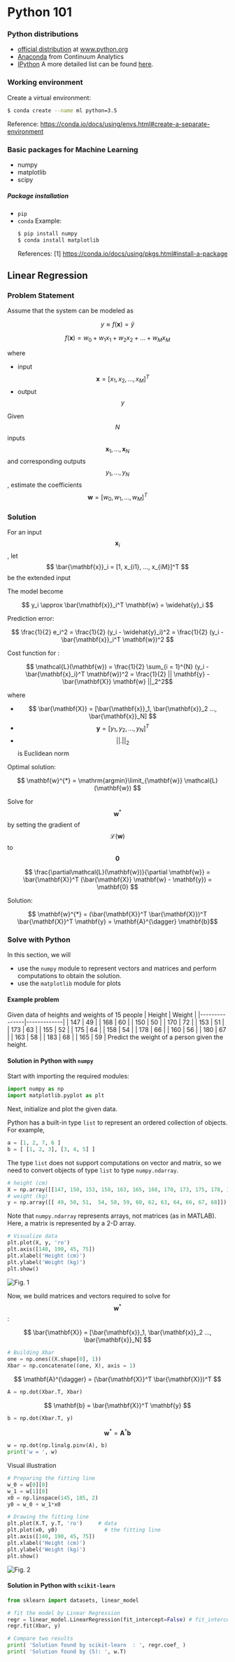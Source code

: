 # Python 101
### Python distributions
  - [official distribution](https://www.python.org) at www.python.org
  - [Anaconda](https://www.continuum.io/downloads) from Continuum Analytics
  - [IPython](http://ipython.org/)
  A more detailed list can be found [here](https://wiki.python.org/moin/PythonDistributions).

### Working environment
Create a virtual environment:
```sh
$ conda create --name ml python=3.5 
```
Reference: https://conda.io/docs/using/envs.html#create-a-separate-environment

### Basic packages for Machine Learning
 - numpy
 - matplotlib
 - scipy

##### Package installation
  - `pip`
  - `conda`
    Example:
    ```sh
    $ pip install numpy
    $ conda install matplotlib
    ```
    References:
    [1] https://conda.io/docs/using/pkgs.html#install-a-package
    

## Linear Regression

### Problem Statement
  Assume that the system can be modeled as

  $$ y \approx f(\mathbf{x}) = \widehat{y} $$

  $$ f(\mathbf{x}) = w_0 + w_1 x_1 + w_2 x_2 + ... + w_M x_M $$

where
  - input $$\mathbf{x} = [x_{1}, x_{2}, ..., x_{M}]^T$$
  - output $$y$$
  
Given $$ N $$ inputs $$\mathbf{x}_1, ..., \mathbf{x}_N$$ and corresponding outputs $$ y_1, ..., y_N $$, estimate the coefficients $$ \mathbf{w} = [w_0, w_1, ..., w_{M}]^T $$

### Solution
For an input $$ \mathbf{x}_i $$, let $$ \bar{\mathbf{x}}_i = [1, x_{i1}, ..., x_{iM}]^T $$ be the extended input

The model become

$$ y_i \approx \bar{\mathbf{x}}_i^T \mathbf{w} = \widehat{y}_i $$

Prediction error:

$$ \frac{1}{2} e_i^2 = \frac{1}{2} (y_i - \widehat{y}_i)^2 = \frac{1}{2} (y_i - \bar{\mathbf{x}}_i^T \mathbf{w})^2 $$

Cost function for :

$$ \mathcal{L}(\mathbf{w}) = \frac{1}{2} \sum_{i = 1}^{N} (y_i - \bar{\mathbf{x}_i}^T \mathbf{w})^2 = \frac{1}{2} || \mathbf{y} - \bar{\mathbf{X}} \mathbf{w} ||_2^2$$

where
 - $$ \bar{\mathbf{X}} = [\bar{\mathbf{x}}_1, \bar{\mathbf{x}}_2 ..., \bar{\mathbf{x}}_N] $$
 - $$ \mathbf{y} = [y_1, y_2, ..., y_N]^T $$
 - $$ || . ||_2 $$ is Euclidean norm


Optimal solution:

$$ \mathbf{w}^{*} = \mathrm{argmin}\limit_{\mathbf{w}} \mathcal{L}(\mathbf{w}) 
$$

Solve for $$ \mathbf{w}^{*} $$ by setting the gradient of $$ \mathcal{L}(\mathbf{w}) $$ to $$ \mathbf{0} $$

$$ \frac{\partial\mathcal{L}(\mathbf{w})}{\partial \mathbf{w}}
= \bar{\mathbf{X}}^T (\bar{\mathbf{X}} \mathbf{w} - \mathbf{y})
= \mathbf{0} $$

Solution:

$$ \mathbf{w}^{*} 
 = (\bar{\mathbf{X}}^T \bar{\mathbf{X}})^T \bar{\mathbf{X}}^T \mathbf{y} = \mathbf{A}^{\dagger} \mathbf{b}$$


### Solve with Python
In this section, we will
 - use the `numpy` module to represent vectors and matrices and perform computations to obtain the solution.
 - use the `matplotlib` module for plots

#### Example problem
Given data of heights and weights of 15 people
| Height        | Weight        |
|---------------|-------------|
| 147	        | 49	|
| 168	        | 60    |
| 150	        | 50	|
| 170	        | 72    |
| 153	        | 51	|
| 173	        | 63    |
| 155	        | 52	|
| 175	        | 64    |
| 158	        | 54	|
| 178	        | 66    |
| 160	        | 56	| 
| 180	        | 67    |
| 163	        | 58	|
| 183	        | 68    |
| 165	        | 59    |
Predict the weight of a person given the height.

#### Solution in Python with `numpy` 
Start with importing the required modules:

```py
import numpy as np
import matplotlib.pyplot as plt
```

Next, initialize and plot the given data.

Python has a built-in type `list` to represent an ordered collection of objects. For example,
```py
a = [1, 2, 7, 6 ]
b = [ [1, 2, 3], [3, 4, 5] ]
```
The type `list` does not support computations on vector and matrix, so we need to convert objects of type `list` to type `numpy.ndarray`.
```py
# height (cm)
X = np.array([[147, 150, 153, 158, 163, 165, 168, 170, 173, 175, 178, 180, 183]]).T
# weight (kg)
y = np.array([[ 49, 50, 51,  54, 58, 59, 60, 62, 63, 64, 66, 67, 68]]).T
```
Note that `numpy.ndarray` represents arrays, not matrices (as in MATLAB). Here, a matrix is represented by a 2-D array.
```py
# Visualize data 
plt.plot(X, y, 'ro')
plt.axis([140, 190, 45, 75])
plt.xlabel('Height (cm)')
plt.ylabel('Weight (kg)')
plt.show()
```

![Fig. 1](http://machinelearningcoban.com/assets/LR/output_3_0.png)

Now, we build matrices and vectors required to solve for $$\mathbf{w}^{*}$$:

$$ \bar{\mathbf{X}} = [\bar{\mathbf{x}}_1, \bar{\mathbf{x}}_2 ..., \bar{\mathbf{x}}_N] $$

```py
# Building Xbar 
one = np.ones((X.shape[0], 1))
Xbar = np.concatenate((one, X), axis = 1)
```

$$ \mathbf{A}^{\dagger}
 = (\bar{\mathbf{X}}^T \bar{\mathbf{X}})^T $$

```py
A = np.dot(Xbar.T, Xbar)
```

$$ \mathbf{b}
 = \bar{\mathbf{X}}^T \mathbf{y} $$

```py
b = np.dot(Xbar.T, y)
```

$$ \mathbf{w}^{*} 
 = \mathbf{A}^{\dagger} \mathbf{b}$$

```py
w = np.dot(np.linalg.pinv(A), b)
print('w = ', w)
```

Visual illustration

```py
# Preparing the fitting line 
w_0 = w[0][0]
w_1 = w[1][0]
x0 = np.linspace(145, 185, 2)
y0 = w_0 + w_1*x0

# Drawing the fitting line 
plt.plot(X.T, y.T, 'ro')     # data 
plt.plot(x0, y0)               # the fitting line
plt.axis([140, 190, 45, 75])
plt.xlabel('Height (cm)')
plt.ylabel('Weight (kg)')
plt.show()
```

![Fig. 2](http://machinelearningcoban.com/assets/LR/output_5_1.png)

#### Solution in Python with `scikit-learn` 

```py
from sklearn import datasets, linear_model

# fit the model by Linear Regression
regr = linear_model.LinearRegression(fit_intercept=False) # fit_intercept = False for calculating the bias
regr.fit(Xbar, y)

# Compare two results
print( 'Solution found by scikit-learn  : ', regr.coef_ )
print( 'Solution found by (5): ', w.T)
```

